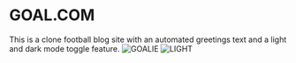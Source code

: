 # GOAL.COM
This is a clone football blog site with an automated greetings text and a light and dark mode toggle feature.
![GOALIE](https://user-images.githubusercontent.com/105238634/200066910-92a72703-6c25-44ab-8c1a-8bddd2007c88.jpg)
![LIGHT](https://user-images.githubusercontent.com/105238634/200066953-1ae78ba1-4993-4c5c-b69d-5b4972499b65.jpg)
